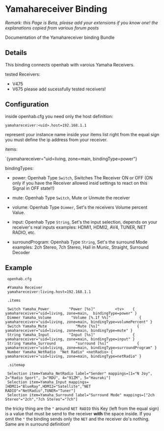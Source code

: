# Yamahareceiver Binding

_Remark: this Page is Beta, please add your extensions if you know one!
the explanations copied from various forum posts_

Documentation of the Yamahareceiver binding Bundle

## Details
This binding connects openhab with varoius Yamaha Receivers.

tested Receivers:
* V475
* V675
please add sucessfully tested receivers!

## Configuration

inside openhab.cfg you need only the host definition:

`yamahareceiver:<uid>.host=192.168.1.1` 

<uid> represent your instance name inside your items list
right from the equal sign you must define the ip address from your receiver.

items:

`{yamahareceiver="uid=living, zone=main, bindingType=power"}

bindingTypes:

* power: Openhab Type `Switch`, Switches The Receiver ON or OFF (ON only if you have the Receiver allowed insid settings to react on this Signal in OFF state!!)

* mute: Openhab Type `Switch`, Mute or Unmute the receiver
* volume: Openhab Type `Dimmer`, Set's the receivers Volume percent Value.
* input: Openhab Type `String`, Set's the input selection, depends on your receiver's real inputs
examples: HDMI1, HDMI2, AV4, TUNER, NET RADIO, etc.
* surroundProgram: Openhab Type `String`, Set's the surround Mode
examples: 2ch Stereo, 7ch Stereo, Hall in Munic, Straight, Surround Decoder
 
## Example

     openhab.cfg

     #Yamaha Receiver 
     yamahareceiver:living.host=192.168.1.1
 
     .items

     Switch Yamaha_Power         "Power [%s]"         <tv>    { yamahareceiver="uid=living, zone=main,  bindingType=power" }
     Dimmer Yamaha_Volume         "Volume [%.1f %%]"             { yamahareceiver="uid=living, zone=main, bindingType=volumePercent" }
     Switch Yamaha_Mute             "Mute [%s]"                 { yamahareceiver="uid=living, zone=main, bindingType=mute" }
     String Yamaha_Input         "Input [%s]"                 { yamahareceiver="uid=living, zone=main, bindingType=input" } 
     String Yamaha_Surround         "surround [%s]"             { yamahareceiver="uid=living, zone=main, bindingType=surroundProgram" } 
     Number Yamaha_NetRadio  "Net Radio" <netRadio> { yamahareceiver="uid=living, zone=main, bindingType=netRadio" }
 
     .sitemap

     Selection item=Yamaha_NetRadio label="Sender" mappings=[1="N Joy", 2="Radio Sport", 3="RDU", 4="91ZM", 5="Hauraki"]
     Selection item=Yamaha_Input mappings=[HDMI1="BlueRay",HDMI2="Satellite","NET RADIO"="NetRadio",TUNER="Tuner"]
     Selection item=Yamaha_Surround label="Surround Mode" mappings=["2ch Stereo"="2ch","7ch Stereo"="7ch"]

the tricky thing are the `"` around `NET RADIO` this Key (left from the equal sign) is a value that must be send to the receiver **with** the space inside. If you omit the `"` the binding sends only the `NET` and the receiver do's nothing. 
Same are in surround definition!